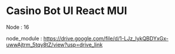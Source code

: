 # Casino Bot UI React MUI
Node : 16

node_module : https://drive.google.com/file/d/1-LJz_lykQBDYxGx-uwwAjtrm_5tqy8tZ/view?usp=drive_link

